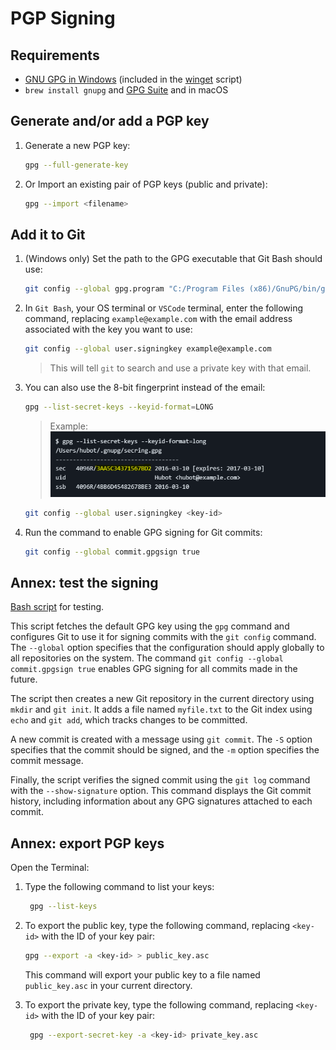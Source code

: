 # PGP Signing

## Requirements

* [GNU GPG in Windows](https://www.gpg4win.org/get-gpg4win.html) (included in the [winget](https://git.jfalava.eu/jfalava/winget-script/src/branch/main/winget-script.ps1) script)
* `brew install gnupg` and [GPG Suite](https://gpgtools.org/) and in macOS

## Generate and/or add a PGP key

1. Generate a new PGP key:  

    ```zsh
    gpg --full-generate-key
    ```

2. Or Import an existing pair of PGP keys (public and private):  

    ```zsh
    gpg --import <filename>
    ```

## Add it to Git

1. (Windows only) Set the path to the GPG executable that Git Bash should use:

    ```bash
    git config --global gpg.program "C:/Program Files (x86)/GnuPG/bin/gpg.exe"
    ```

1. In `Git Bash`, your OS terminal or `VSCode` terminal, enter the following command, replacing `example@example.com` with the email address associated with the key you want to use:

    ```bash
    git config --global user.signingkey example@example.com
    ```

    > This will tell `git` to search and use a private key with that email.

1. You can also use the 8-bit fingerprint instead of the email:

    ```bash
    gpg --list-secret-keys --keyid-format=LONG
    ```

    > Example:  
    ![Example](images/idsecret.png)

    ```bash
    git config --global user.signingkey <key-id>
    ```

1. Run the command to enable GPG signing for Git commits:

    ```zsh
    git config --global commit.gpgsign true
    ```

## Annex: test the signing

[Bash script](https://git.jfalava.eu/jfalava/git-documentation/src/branch/main/manuals/resources/gpg-sign-test.sh) for testing.  

This script fetches the default GPG key using the `gpg` command and configures Git to use it for signing commits with the `git config` command. The `--global` option specifies that the configuration should apply globally to all repositories on the system. The command `git config --global commit.gpgsign true` enables GPG signing for all commits made in the future.

The script then creates a new Git repository in the current directory using `mkdir` and `git init`. It adds a file named `myfile.txt` to the Git index using `echo` and `git add`, which tracks changes to be committed.  

A new commit is created with a message using `git commit`. The `-S` option specifies that the commit should be signed, and the `-m` option specifies the commit message. 

Finally, the script verifies the signed commit using the `git log` command with the `--show-signature` option. This command displays the Git commit history, including information about any GPG signatures attached to each commit.

## Annex: export PGP keys

Open the Terminal:

1. Type the following command to list your keys:  

   ```zsh
    gpg --list-keys
   ```

2. To export the public key, type the following command, replacing `<key-id>` with the ID of your key pair:

    ```zsh
    gpg --export -a <key-id> > public_key.asc
    ```  

    This command will export your public key to a file named `public_key.asc` in your current directory.

3. To export the private key, type the following command, replacing `<key-id>` with the ID of your key pair:

   ```zsh
    gpg --export-secret-key -a <key-id> private_key.asc
   ```
